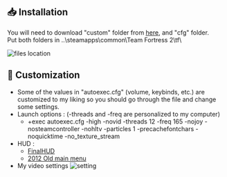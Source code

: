 ## 📥 Installation
You will need to download "custom" folder from [here](https://www.mediafire.com/file/nlcge0yrw98fy3n/custom.zip/file), and "cfg" folder.
<br>
Put both folders in ..\steamapps\common\Team Fortress 2\tf\

![files location](https://github.com/itsDavid3/Configs/assets/58404459/2483a4cf-6b44-4f6d-95bc-8742243b258a)

## 📃 Customization
* Some of the values in "autoexec.cfg" (volume, keybinds, etc.) are customized to my liking so you should go through the file and change some settings.
* Launch options : (-threads and -freq are personalized to my computer)
  * +exec autoexec.cfg -high -novid -threads 12 -freq 165 -nojoy -nosteamcontroller -nohltv -particles 1 -precachefontchars -noquicktime -no_texture_stream
* HUD :
  * [FinalHUD](https://gamebanana.com/mods/349955)
  * [2012 Old main menu](https://gamebanana.com/mods/292311)
* My video settings
![setting](https://github.com/itsDavid3/Configs/assets/58404459/467e6f10-a86c-4dd4-96a3-5ca60fe92ce1)
